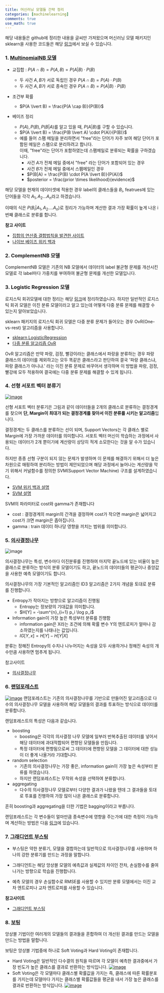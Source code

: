```yaml
---
title: 머신러닝 모델들 간략 정리
categories: [machinelearning]
comments: true
use_math: true
---
```




해당 내용들은 github에 정리한 내용을 글씨만 가져왔으며 머신러닝 모델 패키지인 sklearn을 사용한 코드들은 해당 [링크](https://github.com/sda96/Going_Deeper_Project/blob/main/04_New_multiclassification/02_Going_Deeper_Project_5000.ipynb)에서 보실 수 있습니다.



### 1. [MultinomialNB 모델](https://www.youtube.com/watch?v=3JWLIV3NaoQ)

- 교집합 : $P(A \cap B) = P(A , B) = P(A \lvert B) \cdot P(B)$  
  - 두 사건 $A, B$가 서로 독립인 경우 $P(A \cap B) = P(A)\cdot P(B)$ 
  - 두 사건 $A, B$가 서로 종속인 경우 $P(A \cap B) = P(A \lvert B) \cdot P(B)$

- 조건부 확률
  - $P(A \lvert B) = \frac{P(A \cap B)}{P(B)}$  
- 베이즈 정리
  - $P(A), P(B), P(B \lvert A)$를 알고 있을 때, $P(A \lvert B)$를 구할 수 있습니다.
  - $P(A \lvert B) = \frac{P(B \lvert A) \cdot P(A)}{P(B)}$
  - 예를 들어 스팸 메일을 분리하면서 "free"라는 단어가 자주 보여 해당 단어가 포함된 메일은 스팸으로 분리하려고 합니다.  
    이때, "free"라는 단어가 포함하였는데 스팸메일로 분류되는 확률을 구하겠습니다.
      - 사건 $A$가 전체 메일 중에서 "free" 라는 단어가 포함되어 있는 경우
      - 사건 $B$가 전체 메일 중에서 스팸메일인 경우  
      - $P(B|A) = \frac{P(B) \cdot P(A \lvert B)}{P(A)}$
      - $posterior = \frac{prior \times likelihood}{evidence}$

해당 모델을 현재의 데이터셋에 적용한 경우 label의 클래스들을 $B_i$, featrues에 있는 단어들을 각각 $A_1, A_2 ... A_n$라고 하겠습니다.

이때의 식은 $P(B_i \lvert A_1, A_2 .... A_n)$로 정리가 가능하며 계산한 결과 가장 확률이 높게 나온 i번째 클래스로 분류를 합니다.

**참고 사이트**

- [집합의 연산중 결합법칙을 발견한 사이트](https://deep-learning-study.tistory.com/419)  
- [나이브 베이즈 위키 백과](https://ko.wikipedia.org/wiki/%EB%82%98%EC%9D%B4%EB%B8%8C_%EB%B2%A0%EC%9D%B4%EC%A6%88_%EB%B6%84%EB%A5%98)



### 2. ComplementNB 모델

ComplementNB 모델은 기존의 NB 모델에서 데이터의 label 불균형 문제를 개선시킨 모델로 각 label마다 가중치를 부여하여 불균형 문제를 개선한 모델입니다.



### 3. Logistic Regression 모델

로지스틱 회귀모델에 대한 정리는 해당 [링크](https://sda96.github.io/2021-10/classification_problem)에 정리하였습니다. 하지만 일반적인 로지스틱 회귀 모델은 이진 분류 모델이라고 알고 있는데 어떻게 다중 분류 문제를 해결할 수 있는지 알아보았습니다.

sklearn 패키지의 로지스틱 회귀 모델은 다중 분류 문제가 들어오는 경우 OvR(One-vs-rest) 알고리즘을 사용합니다.

- [sklearn LogisticRegression](https://scikit-learn.org/stable/modules/generated/sklearn.linear_model.LogisticRegression.html)  
- [다중 분류 알고리즘 OvR](https://brunch.co.kr/@linecard/482)

OvR 알고리즘은 만약 파랑, 검정, 빨강이라는 클래스에서 파랑을 분류하는 경우 파랑 클래스의 데이터를 제외하고는 모두 똑같은 클래스라고 판단하여 결국 '파랑 클래스냐, 파랑 클래스가 아니냐.' 라는 이진 분류 문제로 바꾸어서 생각하며 이 방법을 파랑, 검정, 빨강에 모두 적용하여 결국에는 다중 분류 문제를 해결할 수 있게 됩니다.



### 4. 선형 서포트 벡터 분류기

[![image](https://user-images.githubusercontent.com/51338268/146365205-69972aa6-98d5-45f3-95d4-a00cbe313ab4.png)](https://m.blog.naver.com/PostView.naver?isHttpsRedirect=true&blogId=gdpresent&logNo=221717231990)


선형 서포트 벡터 분류기은 그림과 같이 데이터들을 2개의 클래스로 분류하는 결정경계를 찾으며 **단, Margin이 최대가 되는 결정경계를 찾아서 이진 분류를 시키는 알고리즘**입니다.

결정경계는 두 클래스를 분류하는 선이 되며, Support Vectors는 각 클래스 별로 Margin에 가장 가까운 데이터를 의미합니다. 서포트 벡터 머신이 학습하는 과정에서 사용되는 데이터가 2개 뿐이기에 계산량이 상당히 적게 소모한다는 것을 알 수가 있습니다.

하지만 종종 선형 구분이 되지 않는 문제가 발생하며 이 문제를 해결하기 위해서 더 높은 차원으로 매핑하여 분리하는 방법이 제안되었으며 해당 과정에서 늘어나는 계산량을 막기 위해서 커널함수를 정의한 SVM(Support Vector Machine) 구조를 설계하였습니다.

- [SVM 위키 백과 설명](https://ko.wikipedia.org/wiki/%EC%84%9C%ED%8F%AC%ED%8A%B8_%EB%B2%A1%ED%84%B0_%EB%A8%B8%EC%8B%A0)
- [SVM 설명](https://blog.naver.com/tjdudwo93/221051481147)

SVM의 파라미터로 cost와 gamma가 존재합니다

- cost : 결정경계의 margin의 간격을 결정하며 cost가 작으면 margin은 넓어지고 cost가 크면 margin은 좁아집니다.
- gamma : train 데이터 하나당 영향을 끼치는 범위를 의미합니다.



### 5. [의사결정나무](https://www.youtube.com/watch?v=n0p0120Gxqk)

![image](https://user-images.githubusercontent.com/51338268/146504553-907c454d-ff00-404d-83c8-e6a5cf8439fd.png)


의사결정나무는 특성, 변수마다 이진분류를 진행하여 마지막 끝노드에 있는 비율이 높은 클래스로 분류하는 방식의 분류 모델이기도 하고, 끝노드의 데이터들의 평균이나 중앙값을 사용한 예측 모델이기도 합니다.

의사결정나무의 가장 기본적인 알고리즘인 ID3 알고리즘은 2가지 개념을 토대로 분류를 진행합니다.

- Entropy가 작아지는 방향으로 알고리즘이 진행됨
  - Entropy는 정보량의 기대값을 의미합니다.
  - $H[Y] = -\sum^{n}_{i=1} p_i \log p_i$
- Information gain이 가장 높은 특성부터 분류를 진행함
  - information gain은 X라는 조건에 의해 확률 변수 Y의 엔트로피가 얼마나 감소하였는지를 나태나는 값입니다.
  - $IG[Y, x] = H[Y] - H[Y \lvert X]$

분류는 정해진 Entropy의 수치나 나누어지는 속성을 모두 사용하거나 정해진 속성의 개수만큼 사용하면 멈추게 됩니다.

참고사이트

- [의사결정나무](https://datascienceschool.net/03%20machine%20learning/12.01%20%EC%9D%98%EC%82%AC%EA%B2%B0%EC%A0%95%EB%82%98%EB%AC%B4.html)



### 6. [랜덤포레스트](https://www.youtube.com/watch?v=nZB37IBCiSA)

[![image](https://user-images.githubusercontent.com/51338268/146507957-8be96281-3b09-4f0e-9563-2ec66261948f.png)](https://www.tibco.com/reference-center/what-is-a-random-forest)
랜덤포레스트는 기존의 의사결정나무를 기반으로 만들어진 알고리즘으로 다수의 의사결정나무 모델을 사용하여 해당 모델들의 결과를 투표하는 방식으로 데이터를 분류합니다.

랜덤포레스트의 특성은 다음과 같습니다.

- boosting
  - boosting은 각각의 의사결정 나무 모델에 일부러 반복추출된 데이터를 넣어서 해당 데이터에 과대적합되어 편향된 모델들을 만듭니다.
  - 특정 데이터에 편향됨으로써 그 데이터에 편향된 모델을 그 데이터에 대한 성능이 더 좋게 나올거라 기대합니다.
- random selection
  - 기존의 의사결정나무는 가장 좋은, information gain이 가장 높은 속성부터 분류를 하였습니다.
  - 하지만 랜덤포레스트는 무작위 속성을 선택하여 분류합니다.
- aggregating
  - 다수의 의사결정나무 모델로부터 다양한 결과가 나왔을 텐데 그 결과들을 토대로 투표를 진행하여 가장 많이 나온 클래스로 분류합니다.

흔히 boosting과 aggregating을 더한 기법은 bagging이라고 부릅니다.

랜덤포레스트는 각 변수들이 얼마만큼 종속변수에 영향을 주는가에 대한 측정이 가능하며 계산하는 방법은 다음 [링크](https://velog.io/@vvakki_/%EB%9E%9C%EB%8D%A4-%ED%8F%AC%EB%A0%88%EC%8A%A4%ED%8A%B8%EC%97%90%EC%84%9C%EC%9D%98-%EB%B3%80%EC%88%98-%EC%A4%91%EC%9A%94%EB%8F%84Variable-Importance-3%EA%B0%80%EC%A7%80)에 있습니다.



### 7. [그래디언트 부스팅](https://3months.tistory.com/368)

- 부스팅은 약한 분류기, 모델을 결합하는데 일반적으로 의사결정나무를 사용하며 하나의 강한 분류기를 만드는 과정을 말합니다.

- 그래디언트는 해당 앙상블 모델의 예측값과 실제값의 차이인 잔차, 손실함수를 줄여나가는 방향으로 학습을 진행합니다.

- 예측 모델의 경우 손실함수로 RMSE를 사용할 수 있지만 분류 모델에서는 이진 교차 엔트로피나 교차 엔트로피를 사용할 수 있습니다.

**참고사이트**

- [그래디언트 부스팅](https://bkshin.tistory.com/entry/%EB%A8%B8%EC%8B%A0%EB%9F%AC%EB%8B%9D-15-Gradient-Boost)



### 8. [보팅](https://www.youtube.com/watch?v=y4Wh0E1d4oE&feature=youtu.be)

앙상블 기법이란 여러개의 모델들의 결과들을 혼합하여 더 개선된 결과를 만드는 모델을 만드는 방법을 말합니다.

보팅은 앙상블 기법중에 하나로 Soft Voting과 Hard Voting이 존재합니다.

- Hard Voting은 일반적인 다수결의 원칙을 따르며 각 모델이 예측한 결과중에서 가장 빈도가 높은 클래스를 결과로 반환하는 방식입니다.
  [![image](https://user-images.githubusercontent.com/51338268/146578648-c30faa62-2ef8-435e-9492-80e70421651d.png)](https://stats.stackexchange.com/questions/349540/hard-voting-soft-voting-in-ensemble-based-methods)
- Soft Voting은 각 모델마다 클래스별 확률값을 가지는 즉, 클래스에 따른 확률분포를 가지는데 모델마다 가지는 클래스별 확률값들을 평균을 내서 가장 높은 클래스를 결과로 반환하는 방식입니다.
  [![image](https://user-images.githubusercontent.com/51338268/146581462-91b63239-3943-493a-ab00-b15ce9e599ca.png)]()




